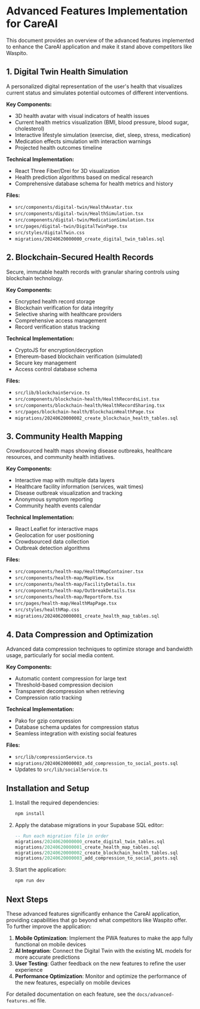 # Advanced Features Implementation for CareAI

This document provides an overview of the advanced features implemented to enhance the CareAI application and make it stand above competitors like Waspito.

## 1. Digital Twin Health Simulation

A personalized digital representation of the user's health that visualizes current status and simulates potential outcomes of different interventions.

**Key Components:**
- 3D health avatar with visual indicators of health issues
- Current health metrics visualization (BMI, blood pressure, blood sugar, cholesterol)
- Interactive lifestyle simulation (exercise, diet, sleep, stress, medication)
- Medication effects simulation with interaction warnings
- Projected health outcomes timeline

**Technical Implementation:**
- React Three Fiber/Drei for 3D visualization
- Health prediction algorithms based on medical research
- Comprehensive database schema for health metrics and history

**Files:**
- `src/components/digital-twin/HealthAvatar.tsx`
- `src/components/digital-twin/HealthSimulation.tsx`
- `src/components/digital-twin/MedicationSimulation.tsx`
- `src/pages/digital-twin/DigitalTwinPage.tsx`
- `src/styles/digitalTwin.css`
- `migrations/20240620000000_create_digital_twin_tables.sql`

## 2. Blockchain-Secured Health Records

Secure, immutable health records with granular sharing controls using blockchain technology.

**Key Components:**
- Encrypted health record storage
- Blockchain verification for data integrity
- Selective sharing with healthcare providers
- Comprehensive access management
- Record verification status tracking

**Technical Implementation:**
- CryptoJS for encryption/decryption
- Ethereum-based blockchain verification (simulated)
- Secure key management
- Access control database schema

**Files:**
- `src/lib/blockchainService.ts`
- `src/components/blockchain-health/HealthRecordsList.tsx`
- `src/components/blockchain-health/HealthRecordSharing.tsx`
- `src/pages/blockchain-health/BlockchainHealthPage.tsx`
- `migrations/20240620000002_create_blockchain_health_tables.sql`

## 3. Community Health Mapping

Crowdsourced health maps showing disease outbreaks, healthcare resources, and community health initiatives.

**Key Components:**
- Interactive map with multiple data layers
- Healthcare facility information (services, wait times)
- Disease outbreak visualization and tracking
- Anonymous symptom reporting
- Community health events calendar

**Technical Implementation:**
- React Leaflet for interactive maps
- Geolocation for user positioning
- Crowdsourced data collection
- Outbreak detection algorithms

**Files:**
- `src/components/health-map/HealthMapContainer.tsx`
- `src/components/health-map/MapView.tsx`
- `src/components/health-map/FacilityDetails.tsx`
- `src/components/health-map/OutbreakDetails.tsx`
- `src/components/health-map/ReportForm.tsx`
- `src/pages/health-map/HealthMapPage.tsx`
- `src/styles/healthMap.css`
- `migrations/20240620000001_create_health_map_tables.sql`

## 4. Data Compression and Optimization

Advanced data compression techniques to optimize storage and bandwidth usage, particularly for social media content.

**Key Components:**
- Automatic content compression for large text
- Threshold-based compression decision
- Transparent decompression when retrieving
- Compression ratio tracking

**Technical Implementation:**
- Pako for gzip compression
- Database schema updates for compression status
- Seamless integration with existing social features

**Files:**
- `src/lib/compressionService.ts`
- `migrations/20240620000003_add_compression_to_social_posts.sql`
- Updates to `src/lib/socialService.ts`

## Installation and Setup

1. Install the required dependencies:
   ```bash
   npm install
   ```

2. Apply the database migrations in your Supabase SQL editor:
   ```sql
   -- Run each migration file in order
   migrations/20240620000000_create_digital_twin_tables.sql
   migrations/20240620000001_create_health_map_tables.sql
   migrations/20240620000002_create_blockchain_health_tables.sql
   migrations/20240620000003_add_compression_to_social_posts.sql
   ```

3. Start the application:
   ```bash
   npm run dev
   ```

## Next Steps

These advanced features significantly enhance the CareAI application, providing capabilities that go beyond what competitors like Waspito offer. To further improve the application:

1. **Mobile Optimization**: Implement the PWA features to make the app fully functional on mobile devices
2. **AI Integration**: Connect the Digital Twin with the existing ML models for more accurate predictions
3. **User Testing**: Gather feedback on the new features to refine the user experience
4. **Performance Optimization**: Monitor and optimize the performance of the new features, especially on mobile devices

For detailed documentation on each feature, see the `docs/advanced-features.md` file.
